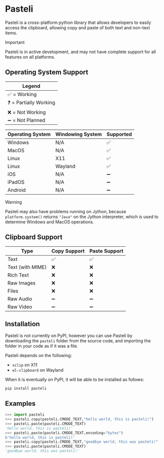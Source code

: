 # Pasteli

Pasteli is a cross-platform python library that allows developers to easily access the clipboard, allowing copy and paste of both text and non-text items.

> [!IMPORTANT]
> Pasteli is in active development, and may not have complete support for all features on all platforms.

## Operating System Support

|Legend|
|------|
|✅ = Working|
|❓ = Partially Working|
|❌ = Not Working|
|➖ = Not Planned|

|Operating System|Windowing System|Supported|
|----------------|----------------|---------|
|Windows         |N/A             |✅|
|MacOS           |N/A             |✅|
|Linux           |X11             |✅|
|Linux           |Wayland         |✅|
|iOS             |N/A             |➖|
|iPadOS          |N/A             |➖|
|Android         |N/A             |➖|

> [!WARNING]
> Pasteli may also have problems running on Jython, because `platform.system()` returns `"Java"` on the Jython interpreter, which is used to determine Windows and MacOS operations.

## Clipboard Support

|Type     |Copy Support|Paste Support|
|---------|------------|-------------|
|Text             |✅|✅|
|Text (with MIME) |❌|❌|
|Rich Text        |❌|❌|
|Raw Images       |❌|❌|
|Files            |❌|❌|
|Raw Audio        |➖|➖|
|Raw Video        |➖|➖|

## Installation

Pasteli is not currently on PyPI, however you can use Pasteli by downloading the `pasteli` folder from the source code, and importing the folder in your code as if it was a file.

Pasteli depends on the following:
- `xclip` on X11
- `wl-clipboard` on Wayland

When it is eventually on PyPI, it will be able to be installed as follows:

```
pip install pasteli
```

## Examples

```python
>>> import pasteli
>>> pasteli.copy(pasteli.CMODE_TEXT,"hello world, this is pasteli!")
>>> pasteli.paste(pasteli.CMODE_TEXT)
'hello world, this is pasteli!'
>>> pasteli.paste(pasteli.CMODE_TEXT,encoding="bytes")
b'hello world, this is pasteli!'
>>> pasteli.copy(pasteli.CMODE_TEXT,"goodbye world, this was pasteli!")
>>> pasteli.paste(pasteli.CMODE_TEXT)
'goodbye world, this was pasteli!'
```